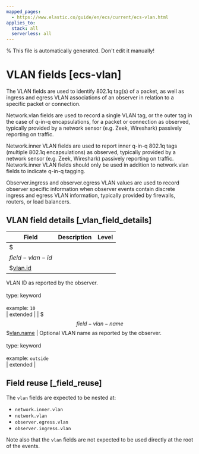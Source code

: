```yaml
---
mapped_pages:
  - https://www.elastic.co/guide/en/ecs/current/ecs-vlan.html
applies_to:
  stack: all
  serverless: all
---
```

% This file is automatically generated. Don't edit it manually!

# VLAN fields [ecs-vlan]

The VLAN fields are used to identify 802.1q tag(s) of a packet, as well as ingress and egress VLAN associations of an observer in relation to a specific packet or connection.

Network.vlan fields are used to record a single VLAN tag, or the outer tag in the case of q-in-q encapsulations, for a packet or connection as observed, typically provided by a network sensor (e.g. Zeek, Wireshark) passively reporting on traffic.

Network.inner VLAN fields are used to report inner q-in-q 802.1q tags (multiple 802.1q encapsulations) as observed, typically provided by a network sensor  (e.g. Zeek, Wireshark) passively reporting on traffic. Network.inner VLAN fields should only be used in addition to network.vlan fields to indicate q-in-q tagging.

Observer.ingress and observer.egress VLAN values are used to record observer specific information when observer events contain discrete ingress and egress VLAN information, typically provided by firewalls, routers, or load balancers.

## VLAN field details [_vlan_field_details]

| Field | Description | Level |
| --- | --- | --- |
| $$$field-vlan-id$$$[vlan.id](#field-vlan-id) |
VLAN ID as reported by the observer.<br><br>type: keyword<br><br>
example: `10`<br> | extended |
| $$$field-vlan-name$$$[vlan.name](#field-vlan-name) |
Optional VLAN name as reported by the observer.<br><br>type: keyword<br><br>
example: `outside`<br> | extended |

## Field reuse [_field_reuse]

The `vlan` fields are expected to be nested at:

* `network.inner.vlan`
* `network.vlan`
* `observer.egress.vlan`
* `observer.ingress.vlan`

Note also that the `vlan` fields are not expected to be used directly at the root of the events.
